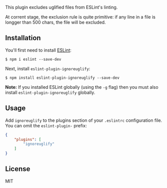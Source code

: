 This plugin excludes uglified files from ESLint's linting.

At corrent stage, the exclusion rule is quite primitive: if any line in a file is longger than 500 chars, the file will be excluded.

## Installation

You'll first need to install [ESLint](http://eslint.org):

```
$ npm i eslint --save-dev
```

Next, install `eslint-plugin-ignoreuglify`:

```
$ npm install eslint-plugin-ignoreuglify --save-dev
```

**Note:** If you installed ESLint globally (using the `-g` flag) then you must also install `eslint-plugin-ignoreuglify` globally.

## Usage

Add `ignoreuglify` to the plugins section of your `.eslintrc` configuration file. You can omit the `eslint-plugin-` prefix:

```json
{
    "plugins": [
        "ignoreuglify"
    ]
}
```

## License

MIT
